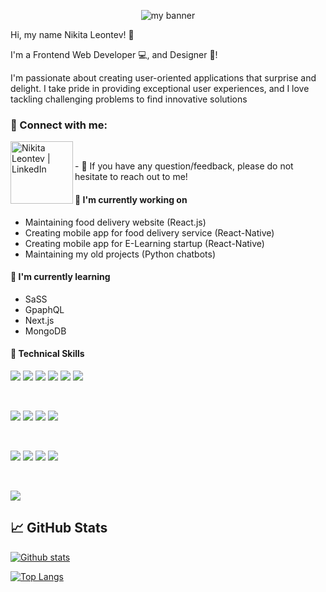 <p align="center">
  <img src="https://user-images.githubusercontent.com/57617326/232260351-831217af-a095-4767-988e-4c8ffd45cb0e.jpg" alt="my banner">
</p>

Hi, my name Nikita Leontev! 👋
</h2>

I'm a Frontend Web Developer 💻, and Designer 🎨!
</h3> 

I'm passionate about creating user-oriented applications that surprise and delight. I take pride in providing exceptional user experiences, and I love tackling challenging problems to find innovative solutions

### 🤝 Connect with me:

<a href="https://www.linkedin.com/in/nikitaleontev/"><img align="left" src="https://user-images.githubusercontent.com/57617326/232260362-4642a224-e515-4fff-a351-957b1a4acd06.png" alt="Nikita Leontev | LinkedIn" width="100px"/></a>
</br>
<p>
  - 💬 If you have any question/feedback, please do not hesitate to reach out to me!
</p>
<h4> 🔭 I'm currently working on </h4>

- Maintaining food delivery website (React.js)
- Creating mobile app for food delivery service (React-Native)
- Creating mobile app for E-Learning startup (React-Native)
- Maintaining my old projects (Python chatbots)

<h4> 🌱 I'm currently learning</h4>

- SaSS
- GpaphQL
- Next.js
- MongoDB  

<h4> 💼 Technical Skills</h4>

![](https://img.shields.io/badge/React-20232A?style=for-the-badge&logo=react&logoColor=61DAFB)
![](https://img.shields.io/badge/React_Native-20232A?style=for-the-badge&logo=react&logoColor=61DAFB)
![](https://img.shields.io/badge/Redux-593D88?style=for-the-badge&logo=redux&logoColor=white)
![](https://img.shields.io/badge/Firebase-F24E1E?style=for-the-badge&logo=Firebase&logoColor=white)
![](https://img.shields.io/badge/Express.js-404D59?style=for-the-badge)
![](https://img.shields.io/badge/Python-3776AB?style=for-the-badge&logo=python&logoColor=white)

</br>

![](https://img.shields.io/badge/TypeScript-007ACC?style=for-the-badge&logo=typescript&logoColor=white)
![](https://img.shields.io/badge/JavaScript-F7DF1E?style=for-the-badge&logo=javascript&logoColor=black)
![](https://img.shields.io/badge/HTML-239120?style=for-the-badge&logo=html5&logoColor=white)
![](https://img.shields.io/badge/CSS-239120?&style=for-the-badge&logo=css3&logoColor=white)

</br>

![](https://img.shields.io/badge/Linux-FCC624?style=for-the-badge&logo=linux&logoColor=black)
![](https://img.shields.io/badge/Nginx-5D57DE?style=for-the-badge&logo=nginx&logoColor=white)
![](https://img.shields.io/badge/Git-F05032?style=for-the-badge&logo=Git&logoColor=white)
![](https://img.shields.io/badge/GitHub-181717?style=for-the-badge&logo=GitHub&logoColor=white)

</br>

![](https://img.shields.io/badge/Figma-FAFAFA?style=for-the-badge&logo=figma&logoColor=black)

## 📈 GitHub Stats 

[![Github stats](https://github-readme-stats.vercel.app/api?username=rodnoycry&show_icues,contribs&include_all_commits=true&theme=dark)](https://github.com/rodnoycry)

[![Top Langs](https://github-readme-stats.vercel.app/api/top-langs/?username=rodnoycry&layout=compact)](https://github.com/rodnoycry)
